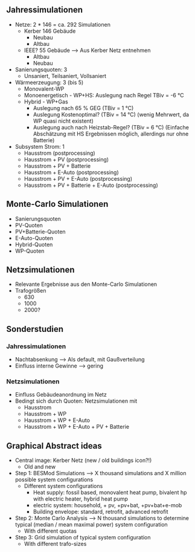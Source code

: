 ## Jahressimulationen

- Netze: 2 * 146 = ca. 292 Simulationen
	- Kerber 146 Gebäude
		- Neubau
		- Altbau
	- IEEE? 55 Gebäude  --> Aus Kerber Netz entnehmen
		- Altbau
		- Neubau
- Sanierungsquoten: 3
	- Unsaniert, Teilsaniert, Vollsaniert
- Wärmeerzeugung: 3 (bis 5)
	- Monovalent-WP
	- Monoenergetisch - WP+HS: Auslegung nach Regel TBiv = -6 °C
	- Hybrid - WP+Gas
		- Auslegung nach 65 % GEG (TBiv = 1 °C)
		- Auslegung Kostenoptimal? (TBiv = 14 °C) (wenig Mehrwert, da WP quasi nicht existent)
		- Auslegung auch nach Heizstab-Regel? (TBiv = 6 °C) (Einfache Abschätzung mit HS Ergebnissen möglich, allerdings nur ohne Batterie)
- Subsystem Strom: 1
	- Hausstrom (postprocessing)
	- Hausstrom + PV  (postprocessing)
	- Hausstrom + PV + Batterie
	- Hausstrom + E-Auto  (postprocessing)
	- Hausstrom + PV + E-Auto  (postprocessing)
	- Hausstrom + PV + Batterie + E-Auto (postprocessing)


## Monte-Carlo Simulationen

- Sanierungsquoten
- PV-Quoten
- PV+Batterie-Quoten
- E-Auto-Quoten
- Hybrid-Quoten
- WP-Quoten

## Netzsimulationen

- Relevante Ergebnisse aus den Monte-Carlo Simulationen
- Trafogrößen
	- 630
	- 1000
	- 2000?

## Sonderstudien

### Jahressimulationen
- Nachtabsenkung  --> Als default, mit Gaußverteilung
- Einfluss interne Gewinne  --> gering

### Netzsimulationen 
- Einfluss Gebäudeanordnung im Netz 
- Bedingt sich durch Quoten: Netzsimulationen mit
	- Hausstrom
	- Hausstrom + WP
	- Hausstrom + WP + E-Auto
	- Hausstrom + WP + E-Auto +  PV + Batterie


## Graphical Abstract ideas

- Central image: Kerber Netz (new / old buildings icon?!)
  - Old and new
- Step 1: BESMod Simulations --> X thousand simulations and X million possible system configurations
  - Different system configurations
    - Heat supply: fossil based, monovalent heat pump, bivalent hp with electric heater, hybrid heat pump
    - electric system: household, + pv, +pv+bat, +pv+bat+e-mob
    - Building envelope: standard, retrofit, advanced retrofit
- Step 2: Monte Carlo Analysis --> N thousand simulations to determine typical (median / mean maximal power) system configuration
  - With different quotas
- Step 3: Grid simulation of typical system configuration
  - With different trafo-sizes
